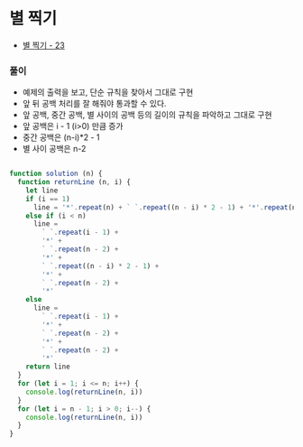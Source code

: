 
# 별 찍기
  - [별 찍기 - 23](https://www.acmicpc.net/problem/13015)




### 풀이
  - 예제의 출력을 보고, 단순 규칙을 찾아서 그대로 구현
  - 앞 뒤 공백 처리를 잘 해줘야 통과할 수 있다.
  - 앞 공백, 중간 공백, 별 사이의 공백 등의 길이의 규칙을 파악하고 그대로 구현
  - 앞 공백은 i - 1 (i>0) 만큼 증가
  - 중간 공백은 (n-i)*2 - 1
  - 별 사이 공백은 n-2

```javascript

function solution (n) {
  function returnLine (n, i) {
    let line
    if (i == 1)
      line = '*'.repeat(n) + ` `.repeat((n - i) * 2 - 1) + '*'.repeat(n)
    else if (i < n)
      line =
        ` `.repeat(i - 1) +
        '*' +
        ` `.repeat(n - 2) +
        '*' +
        ` `.repeat((n - i) * 2 - 1) +
        '*' +
        ` `.repeat(n - 2) +
        '*'
    else
      line =
        ` `.repeat(i - 1) +
        '*' +
        ` `.repeat(n - 2) +
        '*' +
        ` `.repeat(n - 2) +
        '*'
    return line
  }
  for (let i = 1; i <= n; i++) {
    console.log(returnLine(n, i))
  }
  for (let i = n - 1; i > 0; i--) {
    console.log(returnLine(n, i))
  }
}

```